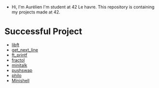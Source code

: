 - Hi, I'm Aurélien
  I'm student at 42 Le havre.
  This repository is containing my projects made at 42.
# Successful Project
- [libft](https://github.com/Aurelfrt76/42Lh/tree/master/libft)
- [get_next_line](https://github.com/Aurelfrt76/42Lh/tree/master/GNL)
- [ft_printf](https://github.com/Aurelfrt76/42Lh/tree/master/Printf)
- [fractol](https://github.com/Aurelfrt76/42Lh/tree/master/Fract-ol)
- [minitalk](https://github.com/Aurelfrt76/42Lh/tree/master/minitalk)
- [pushswap](https://github.com/Aurelfrt76/42Lh/tree/master/push_swap)
- [philo](https://github.com/Aurelfrt76/42Lh/tree/master/Philo)
- [Minishell](https://github.com/Aurelfrt76/42Lh/tree/master/Minishell)

<!---
Aurelfrt76/Aurelfrt76 is a ✨ special ✨ repository because its `README.md` (this file) appears on your GitHub profile.
You can click the Preview link to take a look at your changes.
--->
